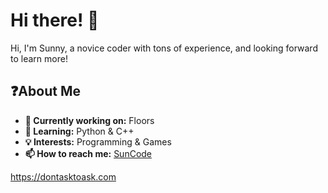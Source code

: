 # Hi there! 👋

Hi, I'm Sunny, a novice coder with tons of experience, and looking forward to learn more!

## ❓About Me

- **🔭 Currently working on:** Floors
- **🌱 Learning:** Python & C++
- **💡 Interests:** Programming & Games
- **📫 How to reach me:** [SunCode](https://discord.gg/MazJTVxk9b)

https://dontasktoask.com
